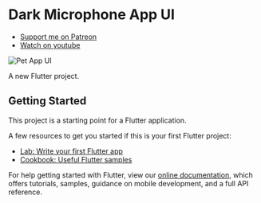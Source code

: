 # Dark Microphone App UI

- [Support me on Patreon](https://www.patreon.com/sopheamenvan?fan_landing=true)
- [Watch on youtube](https://youtu.be/LhAdx_Qud-w)

![Pet App UI](https://user-images.githubusercontent.com/16510597/82733059-7c2a4e00-9d3b-11ea-81f8-79f3b67f494e.png)

A new Flutter project.

## Getting Started

This project is a starting point for a Flutter application.

A few resources to get you started if this is your first Flutter project:

- [Lab: Write your first Flutter app](https://flutter.dev/docs/get-started/codelab)
- [Cookbook: Useful Flutter samples](https://flutter.dev/docs/cookbook)

For help getting started with Flutter, view our
[online documentation](https://flutter.dev/docs), which offers tutorials,
samples, guidance on mobile development, and a full API reference.
